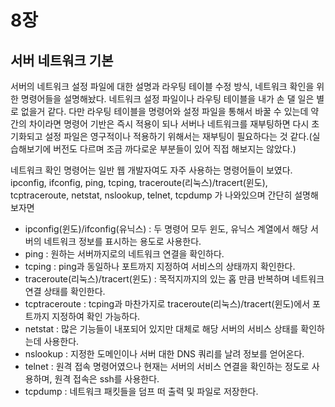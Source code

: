 # 8장

## 서버 네트워크 기본

서버의 네트워크 설정 파일에 대한 설명과 라우팅 테이블 수정 방식, 네트워크 확인을 위한 명령어들을 설명해놨다.
네트워크 설정 파일이나 라우팅 테이블을 내가 손 댈 일은 별로 없을거 같다.
다만 라우팅 테이블을 명령어와 설정 파일을 통해서 바꿀 수 있는데 약간의 차이라면 명령어 기반은 즉시 적용이 되나 서버나 네트워크를 재부팅하면 다시 초기화되고 설정 파일은 영구적이나 적용하기 위해서는 재부팅이 필요하다는 것 같다.(실습해보기에 버전도 다르며 조금 까다로운 부분들이 있어 직접 해보지는 않았다.)

네트워크 확인 명령어는 일반 웹 개발자여도 자주 사용하는 명령어들이 보였다.
ipconfig, ifconfig, ping, tcping, traceroute(리눅스)/tracert(윈도), tcptraceroute, netstat, nslookup, telnet, tcpdump 가 나와있으며
간단히 설명해보자면

- ipconfig(윈도)/ifconfig(유닉스) : 두 명령어 모두 윈도, 유닉스 계열에서 해당 서버의 네트워크 정보를 표시하는 용도로 사용한다.
- ping : 원하는 서버까지로의 네트워크 연결을 확인하다.
- tcping : ping과 동일하나 포트까지 지정하여 서비스의 상태까지 확인한다.
- traceroute(리눅스)/tracert(윈도) : 목적지까지의 있는 홉 만큼 반복하며 네트워크 연결 상태를 확인한다.
- tcptraceroute : tcping과 마찬가지로 traceroute(리눅스)/tracert(윈도)에서 포트까지 지정하여 확인 가능하다.
- netstat : 많은 기능들이 내포되어 있지만 대체로 해당 서버의 서비스 상태를 확인하는데 사용한다.
- nslookup : 지정한 도메인이나 서버 대한 DNS 쿼리를 날려 정보를 얻어온다.
- telnet : 원격 접속 명령어였으나 현재는 서버의 서비스 연결을 확인하는 정도로 사용하며, 원격 접속은 ssh를 사용한다.
- tcpdump : 네트워크 패킷들을 덤프 떠 출력 및 파일로 저장한다.
